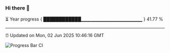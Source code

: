 ### Hi there 👋

⏳ Year progress { ████████████▁▁▁▁▁▁▁▁▁▁▁▁▁▁▁▁▁▁ } 41.77 %

---

⏰ Updated on Mon, 02 Jun 2025 10:46:16 GMT

![Progress Bar CI](https://github.com/IshwaranRudhara/GIT-ACTION/workflows/Progress%20Bar%20CI/badge.svg)
